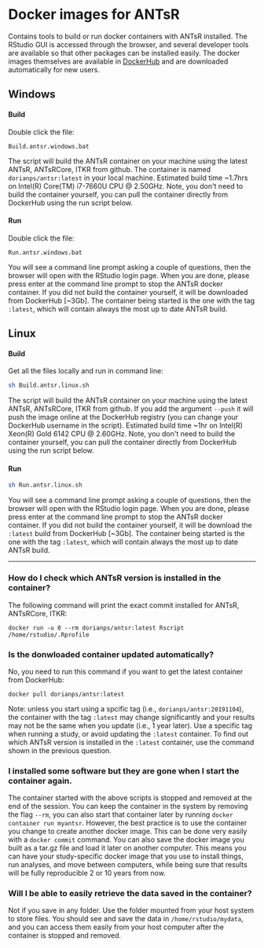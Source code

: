 # Docker images for ANTsR
Contains tools to build or run docker containers with ANTsR installed. The RStudio GUI is accessed through the browser, and several developer tools are available so that other packages can be installed easily. The docker images themselves are available in [DockerHub](https://hub.docker.com/u/dorianps) and are downloaded automatically for new users.


## Windows
#### Build
Double click the file:
```
Build.antsr.windows.bat
```
The script will build the ANTsR container on your machine using the latest ANTsR, ANTsRCore, ITKR from github. The container is named `dorianps/antsr:latest` in your local machine. Estimated build time ~1.7hrs on Intel(R) Core(TM) i7-7660U CPU @ 2.50GHz. Note, you don't need to build the container yourself, you can pull the container directly from DockerHub using the run script below.

#### Run
Double click the file:
```
Run.antsr.windows.bat
```
You will see a command line prompt asking a couple of questions, then the browser will open with the RStudio login page. When you are done, please press enter at the command line prompt to stop the ANTsR docker container. If you did not build the container yourself, it will be downloaded from DockerHub [~3Gb]. The container being started is the one with the tag `:latest`, which will contain always the most up to date ANTsR build.
  
## Linux
#### Build
Get all the files locally and run in command line:
```bash
sh Build.antsr.linux.sh
```
The script will build the ANTsR container on your machine using the latest ANTsR, ANTsRCore, ITKR from github. If you add the argument `--push` it will push the image online at the DockerHub registry (you can change your DockerHub username in the script). Estimated build time ~1hr on Intel(R) Xeon(R) Gold 6142 CPU @ 2.60GHz. Note, you don't need to build the container yourself, you can pull the container directly from DockerHub using the run script below.

#### Run
```bash
sh Run.antsr.linux.sh
```
You will see a command line prompt asking a couple of questions, then the browser will open with the RStudio login page. When you are done, please press enter at the command line prompt to stop the ANTsR docker container. If you did not build the container yourself, it will be download the `:latest` build from DockerHub [~3Gb]. The container being started is the one with the tag `:latest`, which will contain always the most up to date ANTsR build.



---

### How do I check which ANTsR version is installed in the container?
The following command will print the exact commit installed for ANTsR, ANTsRCore, ITKR:
```
docker run -u 0 --rm dorianps/antsr:latest Rscript /home/rstudio/.Rprofile
```

### Is the donwloaded container updated automatically?
No, you need to run this command if you want to get the latest container from DockerHub:
```
docker pull dorianps/antsr:latest
```
Note: unless you start using a spcific tag (i.e., `dorianps/antsr:20191104`), the container with the tag `:latest` may change significantly and your results may not be the same when you update (i.e., 1 year later). Use a specific tag when running a study, or avoid updating the `:latest` container. To find out which ANTsR version is installed in the `:latest` container, use the command shown in the previous question.

### I installed some software but they are gone when I start the container again.
The container started with the above scripts is stopped and removed at the end of the session. You can keep the container in the system by removing the flag `--rm`, you can also start that container later by running `docker container run myantsr`. However, the best practice is to use the container you change to create another docker image. This can be done very easily with a `docker commit` command. You can also save the docker image you built as a tar.gz file and load it later on another computer. This means you can have your study-specific docker image that you use to install things, run analyses, and move between computers, while being sure that results will be fully reproducible 2 or 10 years from now.

### Will I be able to easily retrieve the data saved in the container?
Not if you save in any folder. Use the folder mounted from your host system to store files. You should see and save the data in `/home/rstudio/mydata`, and you can access them easily from your host computer after the container is stopped and removed.
